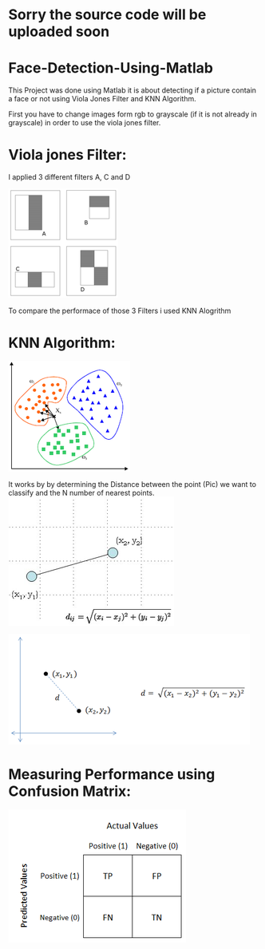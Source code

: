 # Sorry the source code will be uploaded soon
# Face-Detection-Using-Matlab
This Project was done using Matlab it is about detecting if a picture contain a face or not using Viola Jones Filter and KNN Algorithm.

First you have to change images form rgb to grayscale (if it is not already in grayscale) in order to use the viola jones filter.

# Viola jones Filter:

I applied 3 different filters A, C and D

![](Images/220px-Prm_VJ_fig1_featureTypesWithAlpha.png)

To compare the performace of those 3 Filters i used KNN Alogrithm

# KNN Algorithm:
![](Images/screenshot.gif)


It works by by determining the Distance between the point (Pic) we want to classify and the N number of nearest points.
![](Images/distance.jpg)


![](Images/2d_euclidean_distance_illustration.png)


# Measuring Performance using Confusion Matrix:
![](Images/1*g5zpskPaxO8uSl0OWT4NTQ.png)
